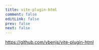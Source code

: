 ```yaml
---
title: vite-plugin-html
comment: false
editLink: false
prev: false
next: false
---
```



https://github.com/vbenjs/vite-plugin-html
